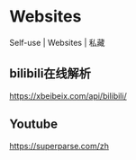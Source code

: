 # Websites
Self-use | Websites | 私藏

## bilibili在线解析
https://xbeibeix.com/api/bilibili/
## Youtube
https://superparse.com/zh